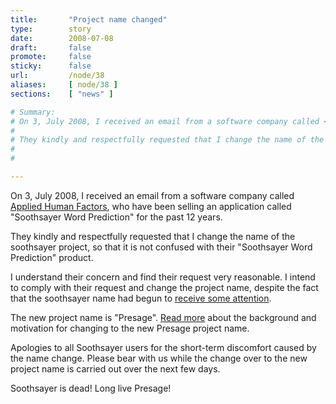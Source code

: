 ```yaml
---
title:       "Project name changed"
type:        story
date:        2008-07-08
draft:       false
promote:     false
sticky:      false
url:         /node/38
aliases:     [ node/38 ]
sections:    [ "news" ]

# Summary:
# On 3, July 2008, I received an email from a software company called <a href="http://www.ahf-net.com/">Applied Human Factors</a>, who have been selling an application called "Soothsayer Word Prediction" for the past 12 years.
# 
# They kindly and respectfully requested that I change the name of the soothsayer project, so that it is not confused with their "Soothsayer Word Prediction" product.
# 
# 

---
```

On 3, July 2008, I received an email from a software company called <a href="http://www.ahf-net.com/">Applied Human Factors</a>, who have been selling an application called "Soothsayer Word Prediction" for the past 12 years.

They kindly and respectfully requested that I change the name of the soothsayer project, so that it is not confused with their "Soothsayer Word Prediction" product.


<!--more-->
<!--break-->

I understand their concern and find their request very reasonable.
I intend to comply with their request and change the project name, despite the fact that the soothsayer name had begun to <a href="http://www.linux.com/feature/135093">receive some attention</a>.

The new project name is "Presage". <a href="?q=node/37">Read more</a> about the background and motivation for changing to the new Presage project name.

Apologies to all Soothsayer users for the short-term discomfort caused by the name change. Please bear with us while the change over to the new project name is carried out over the next few days.

Soothsayer is dead! Long live Presage!

